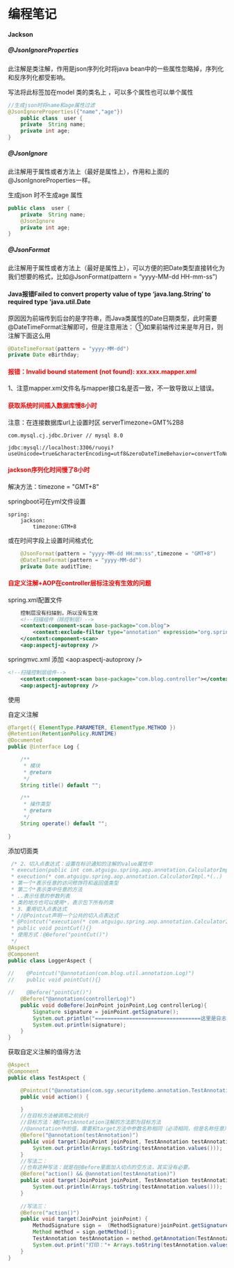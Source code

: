 # 编程笔记

#### Jackson

##### @JsonIgnoreProperties

此注解是类注解，作用是json序列化时将java bean中的一些属性忽略掉，序列化和反序列化都受影响。

写法将此标签加在model 类的类名上 ，可以多个属性也可以单个属性

```java
//生成json时将name和age属性过滤
@JsonIgnoreProperties({"name","age"})
    public class  user {
    private  String name;
    private int age;
}
```

##### @JsonIgnore

此注解用于属性或者方法上（最好是属性上），作用和上面的@JsonIgnoreProperties一样。

生成json 时不生成age 属性

```java
public class  user {
    private  String name;
    @JsonIgnore
    private int age;
}
```

##### @JsonFormat

此注解用于属性或者方法上（最好是属性上），可以方便的把Date类型直接转化为我们想要的格式，比如@JsonFormat(pattern = “yyyy-MM-dd HH-mm-ss”)

#### Java报错Failed to convert property value of type ‘java.lang.String’ to required type 'java.util.Date

原因因为前端传到后台的是字符串，而Java类属性的Date日期类型，此时需要@DateTimeFormat注解即可，但是注意用法：
①如果前端传过来是年月日，则注解下面这么用

```java
@DateTimeFormat(pattern = "yyyy-MM-dd")
private Date eBirthday;
```

#### <font color="red">报错：Invalid bound statement (not found): xxx.xxx.mapper.xml</font>

1、注意mapper.xml文件名与mapper接口名是否一致，不一致导致以上错误。

#### <font color="red">获取系统时间插入数据库慢8小时</font>

注意：在连接数据库url上设置时区 serverTimezone=GMT%2B8

```
com.mysql.cj.jdbc.Driver // mysql 8.0

jdbc:mysql://localhost:3306/ruoyi?useUnicode=true&characterEncoding=utf8&zeroDateTimeBehavior=convertToNull&useSSL=true&serverTimezone=GMT%2B8
```

#### <font color="red">jackson序列化时间慢了8小时</font>

解决方法：timezone = "GMT+8"

springboot可在yml文件设置

```
spring:
	jackson:
		timezone:GTM+8
```

或在时间字段上设置时间格式化

```java
 	@JsonFormat(pattern = "yyyy-MM-dd HH:mm:ss",timezone = "GMT+8")
    @DateTimeFormat(pattern = "yyyy-MM-dd")
    private Date auditTime;
```

#### <font color="red">自定义注解+AOP在controller层标注没有生效的问题</font>

spring.xml配置文件

```xml
	控制层没有扫描到，所以没有生效
	<!--扫描组件（除控制层）-->
    <context:component-scan base-package="com.blog">
        <context:exclude-filter type="annotation" expression="org.springframework.stereotype.Controller"/>
    </context:component-scan>
    <aop:aspectj-autoproxy />
```

springmvc.xml 添加 <aop:aspectj-autoproxy /> 

```xml
<!--扫描控制层组件-->
    <context:component-scan base-package="com.blog.controller"></context:component-scan>
    <aop:aspectj-autoproxy /> 
```

使用

自定义注解

```java
@Target({ ElementType.PARAMETER, ElementType.METHOD })
@Retention(RetentionPolicy.RUNTIME)
@Documented
public @interface Log {

    /**
     * 模块
     * @return
     */
    String title() default "";

    /**
     * 操作类型
     * @return
     */
    String operate() default "";
    
}
```

添加切面类

```java
 /* 2、切入点表达式：设置在标识通知的注解的value属性中
 * execution(public int com.atguigu.spring.aop.annotation.CalculatorImpl.add(int, int)
 * execution(* com.atguigu.spring.aop.annotation.CalculatorImpl.*(..)
 * 第一个*表示任意的访问修饰符和返回值类型
 * 第二个*表示类中任意的方法
 * ..表示任意的参数列表
 * 类的地方也可以使用*，表示包下所有的类
 * 3、重用切入点表达式
 * //@Pointcut声明一个公共的切入点表达式
 * @Pointcut("execution(* com.atguigu.spring.aop.annotation.CalculatorImpl.*(..))")
 * public void pointCut(){}
 * 使用方式：@Before("pointCut()")
 */
@Aspect
@Component
public class LoggerAspect {
    
//    @Pointcut("@annotation(com.blog.util.annotation.Log)")
//    public void pointCut(){}

//    @Before("pointCut()")
    @Before("@annotation(controllerLog)")
    public void doBefore(JoinPoint joinPoint,Log controllerLog){
        Signature signature = joinPoint.getSignature();
        System.out.println("==================================这里是日志测试接口啊=====================");
        System.out.println(signature);
    }
}
```

获取自定义注解的值得方法

```java
@Aspect
@Component
public class TestAspect {

    @Pointcut("@annotation(com.sgy.securitydemo.annotation.TestAnnotation)")
    public void action() {

    }
	//在目标方法被调用之前执行
	//目标方法：被@TestAnnotation注解的方法即为目标方法
	//@annotation中的值，需要和target方法中参数名称相同（必须相同，但是名称任意）
    @Before("@annotation(testAnnotation)")
    public void target(JoinPoint joinPoint, TestAnnotation testAnnotation) {
        System.out.println(Arrays.toString(testAnnotation.values()));
    }
    //写法二：
    //也有这种写法：就是在@Before里面加入切点的空方法，其实没有必要。
    @Before("action() && @annotation(testAnnotation)")
    public void target(JoinPoint joinPoint, TestAnnotation testAnnotation) {
        System.out.println(Arrays.toString(testAnnotation.values()));
    }
	
	//写法三：
	@Before("action()")
    public void target(JoinPoint joinPoint) {
        MethodSignature sign =  (MethodSignature)joinPoint.getSignature();
        Method method = sign.getMethod();
        TestAnnotation testAnnotation = method.getAnnotation(TestAnnotation.class);
        System.out.print("打印："+ Arrays.toString(testAnnotation.values()) +" 前置日志");
    }
}

```

